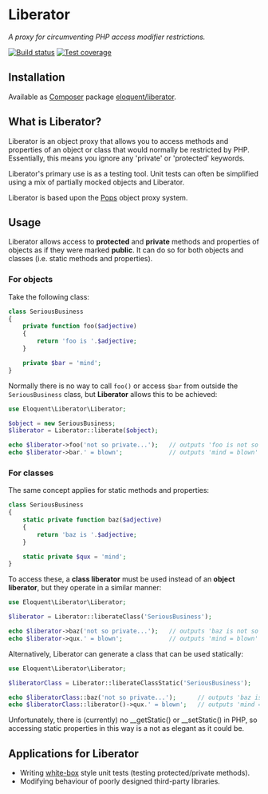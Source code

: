 # Liberator

*A proxy for circumventing PHP access modifier restrictions.*

[![Build status](https://raw.github.com/eloquent/liberator/gh-pages/artifacts/images/icecave/regular/build-status.png)](http://travis-ci.org/eloquent/liberator)
[![Test coverage](https://raw.github.com/eloquent/liberator/gh-pages/artifacts/images/icecave/regular/coverage.png)](http://eloquent.github.com/liberator/artifacts/tests/coverage)

## Installation

Available as [Composer](http://getcomposer.org/) package
[eloquent/liberator](https://packagist.org/packages/eloquent/liberator).

## What is Liberator?

Liberator is an object proxy that allows you to access methods and properties
of an object or class that would normally be restricted by PHP. Essentially,
this means you ignore any 'private' or 'protected' keywords.

Liberator's primary use is as a testing tool. Unit tests can often be simplified
using a mix of partially mocked objects and Liberator.

Liberator is based upon the [Pops](https://github.com/eloquent/pops) object
proxy system.

## Usage

Liberator allows access to **protected** and **private** methods and properties
of objects as if they were marked **public**. It can do so for both objects and
classes (i.e. static methods and properties).

### For objects

Take the following class:

```php
class SeriousBusiness
{
    private function foo($adjective)
    {
        return 'foo is '.$adjective;
    }

    private $bar = 'mind';
}
```

Normally there is no way to call `foo()` or access `$bar` from outside the
`SeriousBusiness` class, but **Liberator** allows this to be achieved:

```php
use Eloquent\Liberator\Liberator;

$object = new SeriousBusiness;
$liberator = Liberator::liberate($object);

echo $liberator->foo('not so private...');   // outputs 'foo is not so private...'
echo $liberator->bar.' = blown';             // outputs 'mind = blown'
```

### For classes

The same concept applies for static methods and properties:

```php
class SeriousBusiness
{
    static private function baz($adjective)
    {
        return 'baz is '.$adjective;
    }

    static private $qux = 'mind';
}
```

To access these, a **class liberator** must be used instead of an
**object liberator**, but they operate in a similar manner:

```php
use Eloquent\Liberator\Liberator;

$liberator = Liberator::liberateClass('SeriousBusiness');

echo $liberator->baz('not so private...');   // outputs 'baz is not so private...'
echo $liberator->qux.' = blown';             // outputs 'mind = blown'
```

Alternatively, Liberator can generate a class that can be used statically:

```php
use Eloquent\Liberator\Liberator;

$liberatorClass = Liberator::liberateClassStatic('SeriousBusiness');

echo $liberatorClass::baz('not so private...');      // outputs 'baz is not so private...'
echo $liberatorClass::liberator()->qux.' = blown';   // outputs 'mind = blown'
```

Unfortunately, there is (currently) no __getStatic() or __setStatic() in PHP,
so accessing static properties in this way is a not as elegant as it could be.

## Applications for Liberator

* Writing [white-box](http://en.wikipedia.org/wiki/White-box_testing) style unit
  tests (testing protected/private methods).
* Modifying behaviour of poorly designed third-party libraries.
